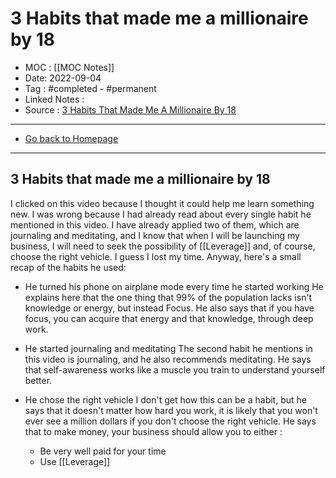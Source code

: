 # 3 Habits that made me a millionaire by 18
- MOC : [[MOC Notes]]
- Date: 2022-09-04
- Tag : #completed - #permanent 
- Linked Notes : 
- Source : [3 Habits That Made Me A Millionaire By 18](https://www.youtube.com/watch?v=wSkno1bg3Uw)
-------------------
- [Go back to Homepage](https://misudashi.ga/)
-----

## 3 Habits that made me a millionaire by 18

I clicked on this video because I thought it could help me learn something new. I was wrong because I had already read about every single habit he mentioned in this video. I have already applied two of them, which are journaling and meditating, and I know that when I will be launching my business, I will need to seek the possibility of [[Leverage]] and, of course, choose the right vehicle. I guess I lost my time. Anyway, here's a small recap of the habits he used:

- He turned his phone on airplane mode every time he started working
He explains here that the one thing that 99% of the population lacks isn't knowledge or energy, but instead Focus. He also says that if you have focus, you can acquire that energy and that knowledge, through deep work. 

-   He started journaling and meditating
The second habit he mentions in this video is journaling, and he also recommends meditating. He says that self-awareness works like a muscle you train to understand yourself better.

-   He chose the right vehicle
I don't get how this can be a habit, but he says that it doesn't matter how hard you work, it is likely that you won't ever see a million dollars if you don't choose the right vehicle. He says that to make money, your business should allow you to either : 
	- Be very well paid for your time
	- Use [[Leverage]]
